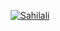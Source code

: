 
<p align="center"> <a href="https://twitter.com/SahilAl14403565" target="blank"><img src="https://img.shields.io/twitter/follow/SahilAl14403565?logo=twitter&style=for-the-badge" alt="Sahilali" /></a> </p>

<!-- ![GitHub Activity Graph](https://activity-graph.herokuapp.com/graph?username=sahilali8808&bg_color=0D1117)   -->


<!--

<h3 align="left">Connect with me:</h3>
<p align="left">
<a href="https://linkedin.com/in/sahil-ali-a86423206" target="blank"><img align="center" src="https://raw.githubusercontent.com/rahuldkjain/github-profile-readme-generator/master/src/images/icons/Social/linked-in-alt.svg" alt="sahil-ali-a86423206" height="30" width="40" /></a>
<a href="https://instagram.com/captain_sahil_" target="blank"><img align="center" src="https://raw.githubusercontent.com/rahuldkjain/github-profile-readme-generator/master/src/images/icons/Social/instagram.svg" alt="captain_sahil_" height="30" width="40" /></a>
<a href="https://www.youtube.com/c/enigma shorts" target="blank"><img align="center" src="https://raw.githubusercontent.com/rahuldkjain/github-profile-readme-generator/master/src/images/icons/Social/youtube.svg" alt="enigma shorts" height="30" width="40" /></a>
</p>



<p><img align="left" src="https://github-readme-stats.vercel.app/api/top-langs?username=sahilali8808&show_icons=true&locale=en&layout=compact" alt="sahilali8808" /></p>

<p>&nbsp;<img align="center" src="https://github-readme-stats.vercel.app/api?username=sahilali8808&show_icons=true&locale=en" alt="sahilali8808" /></p>

<p><img align="center" src="https://github-readme-streak-stats.herokuapp.com/?user=sahilali8808&" alt="sahilali8808" /></p>



<!-- ![GitHub stats](https://github-readme-stats.vercel.app/api?username=sahilali8808&show_icons=true&count_private=true&bg_color=0D1117)  

<!-- ![GitHub metrics](https://metrics.lecoq.io/sahilali8808)  -->

<!-- ![GitHub streak stats](https://github-readme-streak-stats.herokuapp.com/?user=sahilali8808&theme=black-ice&hide_border=true&stroke=0000&background=060A0CD0)  

![Profile views](https://gpvc.arturio.dev/sahilali8808)   -->

